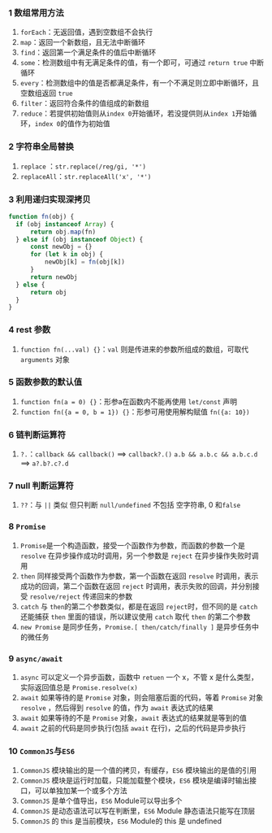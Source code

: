 ### 1 数组常用方法

1. `forEach`：无返回值，遇到空数组不会执行
2. `map`：返回一个新数组，且无法中断循环
3. `find`：返回第一个满足条件的值后中断循环
4. `some`：检测数组中有无满足条件的值，有一个即可，可通过 `return true` 中断循环
5. `every`：检测数组中的值是否都满足条件，有一个不满足则立即中断循环，且空数组返回 `true`
6. `filter`：返回符合条件的值组成的新数组
7. `reduce`：若提供初始值则从`index 0`开始循环，若没提供则从`index 1`开始循环，`index 0`的值作为初始值



### 2 字符串全局替换

1. `replace` ：`str.replace(/reg/gi, '*')`
2. `replaceAll`：`str.replaceAll('x', '*')`



### 3 利用递归实现深拷贝

```js
function fn(obj) {
  if (obj instanceof Array) {
      return obj.map(fn)
  } else if (obj instanceof Object) {
      const newObj = {}
      for (let k in obj) {
          newObj[k] = fn(obj[k])
      }
      return newObj
  } else {
      return obj
  }
}
```



### 4 rest 参数

1. `function fn(...val) {}`：`val` 则是传进来的参数所组成的数组，可取代 `arguments` 对象



### 5 函数参数的默认值

1. `function fn(a = 0) {}`：形参a在函数内不能再使用 `let/const` 声明
2. `function fn({a = 0, b = 1}) {}`：形参可用使用解构赋值 `fn({a: 10})`



### 6 链判断运算符

1. `?.`：`callback && callback()` ==>  `callback?.()`   `a.b && a.b.c && a.b.c.d`  ==>  `a?.b?.c?.d`



### 7 null 判断运算符

1. `??`：与 `||` 类似 但只判断 `null/undefined` 不包括 空字符串, 0 和`false`



### 8 `Promise`

1. `Promise`是一个构造函数，接受一个函数作为参数，而函数的参数一个是 `resolve` 在异步操作成功时调用，另一个参数是 `reject` 在异步操作失败时调用
2. `then` 同样接受两个函数作为参数，第一个函数在返回 `resolve` 时调用，表示成功的回调，第二个函数在返回 `reject` 时调用，表示失败的回调，并分别接受 `resolve/reject` 传递回来的参数
3. `catch` 与 `then`的第二个参数类似，都是在返回 `reject`时，但不同的是 `catch` 还能捕获 `then` 里面的错误，所以建议使用 `catch` 取代 `then` 的第二个参数
3. `new Promise` 是同步任务，`Promise.[ then/catch/finally ]` 是异步任务中的微任务



### 9 `async/await`

1. `async` 可以定义一个异步函数，函数中 `retuen` 一个 x，不管 x 是什么类型，实际返回值总是 `Promise.resolve(x)`
1. `await` 如果等待的是 `Promise` 对象，则会阻塞后面的代码，等着 `Promise` 对象 `resolve` ，然后得到 `resolve` 的值，作为 `await` 表达式的结果
1. `await` 如果等待的不是 `Promise` 对象，`await` 表达式的结果就是等到的值
1. `await` 之前的代码是同步执行(包括 `await` 在行)，之后的代码是异步执行



### 10 `CommonJS`与`ES6`

1. `CommonJS` 模块输出的是一个值的拷贝，有缓存，`ES6` 模块输出的是值的引用
2. `CommonJS` 模块是运行时加载，只能加载整个模块，`ES6` 模块是编译时输出接口，可以单独加某一个或多个方法
3. `CommonJS` 是单个值导出，`ES6` Module可以导出多个
4. `CommonJS` 是动态语法可以写在判断里，`ES6` Module 静态语法只能写在顶层
5. `CommonJS` 的 this 是当前模块，`ES6` Module的 this 是 undefined
